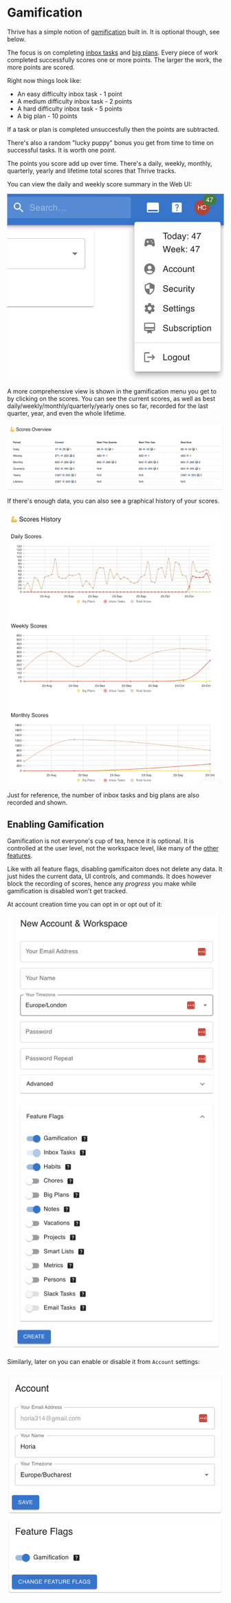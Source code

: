 # Gamification

Thrive has a simple notion of [gamification](https://en.wikipedia.org/wiki/Gamification) built in.
It is optional though, see below.

The focus is on completing [inbox tasks](inbox-tasks.md) and [big plans](big-plans.md). Every piece of
work completed successfully scores one or more points. The larger the work, the more points are scored.

Right now things look like:

* An easy difficulty inbox task - 1 point
* A medium difficulty inbox task - 2 points
* A hard difficulty inbox task - 5 points
* A big plan - 10 points

If a task or plan is completed unsuccesfully then the points are subtracted.

There's also a random "lucky puppy" bonus you get from time to time on successful tasks. It is worth
one point.

The points you score add up over time. There's a daily, weekly, monthly, quarterly, yearly and lifetime
total scores that Thrive tracks.

You can view the daily and weekly score summary in the Web UI:

![Gamification Menu](../assets/gamification-menu.png)

A more comprehensive view is shown in the gamification menu you get to by clicking on the scores.
You can see the current scores, as well as best daily/weekly/monthly/quarterly/yearly ones so far,
recorded for the last quarter, year, and even the whole lifetime.

![Gamification Overview](../assets/gamification-overview.png)

If there's enough data, you can also see a graphical history of your scores.

![Gamification History](../assets/gamification-history.png)

Just for reference, the number of inbox tasks and big plans are also recorded and shown.

## Enabling Gamification

Gamification is not everyone's cup of tea, hence it is optional. It is controlled at the user level,
not the workspace level, like many of the [other features](feature-flags.md).

Like with all feature flags, disabling gamificaiton does not delete any data. It just hides the current
data, UI controls, and commands. It does however block the recording of scores, hence any _progress_ you
make while gamification is disabled won't get tracked.

At account creation time you can opt in or opt out of it:

![Account Creation](../assets/gamification-account-creation.png)

Similarly, later on you can enable or disable it from `Account` settings:

![Account Settings](../assets/user-feature-flags-overview.png)
